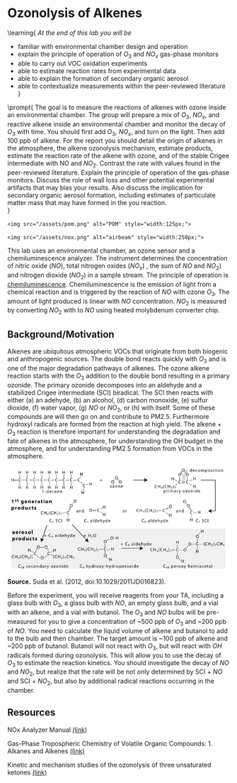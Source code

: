 # Ozonolysis of Alkenes


\learning{
*At the end of this lab you will be*
- familiar with environmental chamber design and operation
- explain the principle of operation of $O_3$ and $NO_x$ gas-phase monitors
- able to carry out VOC oxidation experiments
- able to estimate reaction rates from experimental data
- able to explain the formation of secondary organic aerosol 
- able to contextualize measurements within the peer-reviewed literature  
}

\prompt{
The goal is to measure the reactions of alkenes with ozone inside an environmental chamber. The group will prepare a mix of $O_3$, $NO_x$, and reactive alkene inside an environmental chamber and monitor the decay of $O_3$ with time. You should first add $O_3$, $NO_x$, and turn on the light. Then add 100 ppb of alkene. For the report you should detail the origin of alkenes in the atmosphere, the alkene ozonolysis mechanism, estimate products, estimate the reaction rate of the alkene with ozone, and of the stable Crigee intermediate with NO and $NO_2$. Contrast the rate with values found in the peer-reviewed literature. Explain the principle of operation of the gas-phase monitors. Discuss the role of wall loss and other potential experimental artifacts that may bias your results. Also discuss the implication for secondary organic aerosol formation, including estimates of particulate matter mass that may have formed in the you reaction.     
}

~~~
<img src="/assets/pom.png" alt="POM" style="width:125px;">
~~~

~~~
<img src="/assets/nox.png" alt="airbeam" style="width:250px;">
~~~

This lab uses an environmental chamber, an ozone sensor and a chemiluminescence analyzer. The instrument determines the concentration of nitric oxide ($NO$), total nitrogen oxides ($NO_x$) , the sum of
$NO$ and $NO_2$) and nitrogen dioxide ($NO_2$) in a sample stream. The principle of operation is [chemiluminescence](https://en.wikipedia.org/wiki/Chemiluminescence). Chemiluminescence is the emission of light from a chemical reaction and is triggered by the reaction of $NO$ with ozone $O_3$. The amount of light produced is linear with $NO$ concentration. $NO_2$ is measured by converting $NO_2$ with to $NO$ using heated molybdenum converter chip. 

## Background/Motivation

Alkenes are ubiquitous atmospheric VOCs that originate from both biogenic and anthropogenic sources. The double bond reacts quickly with $O_3$ and is one of the major degradation pathways of alkenes. The ozone alkene reaction starts with the $O_3$ addition to the double bond resulting in a primary ozonide. The primary ozonide decomposes into an aldehyde and a stabilized Crigee intermediate (SCI) biradical. The SCI then reacts with either (a) an adehyde, (b) an alcohol, (d) carbon monoxide,  (e) sulfur dioxide, (f) water vapor, (g) $NO$ or $NO_2$, or (h) with itself. Some of these compounds are will then go on and contribute to PM2.5. Furthermore hydroxyl radicals are formed from the reaction at high yield. The alkene + $O_3$ reaction is therefore important for understanding the degradation and fate of alkenes in the atmosphere, for understanding the OH budget in the atmosphere, and for understanding PM2.5 formation from VOCs in the atmosphere. 

![](/assets/alkene.png)

**Source.** Suda et al. (2012, doi:10.1029/2011JD016823).

Before the experiment, you will receive reagents from your TA, including a glass bulb with $O_3$, a glass bulb with $NO$, an empty glass bulb, and a vial with an alkene, and a vial with butanol. The $O_3$ and $NO$ bulbs will be pre-measured for you to give a concentration of ~500 ppb of $O_3$ and ~200 ppb of $NO$. You need to calculate the liquid volume of alkene and butanol to add to the bulb and then chamber. The target amount is ~100 ppb of alkene and ~200 ppb of butanol. Butanol will not react with $O_3$, but will react with $OH$ radicals formed during ozonolysis. This will allow you to use the decay of $O_3$ to estimate the reaction kinetics. You should investigate the decay of $NO$ and $NO_2$, but realize that the rate will be not only determined by SCI + $NO$ and SCI + $NO_2$, but also by additional radical reactions occurring in the chamber. 




## Resources

NOx Analyzer Manual [(link)](https://www.teledyne-api.com/prod/Downloads/083730200C%20-%20MANUAL,%20USER%20NVS,%20T200-T200U.pdf)

Gas-Phase Tropospheric Chemistry of Volatile Organic Compounds: 1. Alkanes and Alkenes [(link)](https://pubs.aip.org/aip/jpr/article/26/2/215/241782/Gas-Phase-Tropospheric-Chemistry-of-Volatile)

Kinetic and mechanism studies of the ozonolysis of three unsaturated ketones [(link)](https://www.sciencedirect.com/science/article/pii/S1001074220301121)
